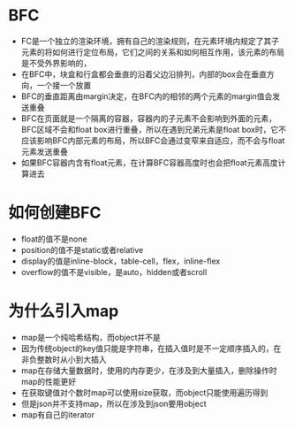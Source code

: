 # BFC
- FC是一个独立的渲染环境，拥有自己的渲染规则，在元素环境内规定了其子元素的将如何进行定位布局，它们之间的关系和如何相互作用，该元素的布局是不受外界影响的，
- 在BFC中，块盒和行盒都会垂直的沿着父边沿排列，内部的box会在垂直方向，一个接一个放置
- BFC的垂直距离由margin决定，在BFC内的相邻的两个元素的margin值会发送重叠
- BFC在页面就是一个隔离的容器，容器内的子元素不会影响到外面的元素，BFC区域不会和float box进行重叠，所以在遇到兄弟元素是float box时，它不应该影响BFC内部元素的布局，所以BFC会通过变窄来自适应，而不会与float元素发送重叠
- 如果BFC容器内含有float元素，在计算BFC容器高度时也会把float元素高度计算进去

# 如何创建BFC
- float的值不是none
- position的值不是static或者relative
- display的值是inline-block，table-cell，flex，inline-flex
- overflow的值不是visible，是auto，hidden或者scroll

# 为什么引入map
- map是一个纯哈希结构，而object并不是
- 因为传统object的key值只能是字符串，在插入值时是不一定顺序插入的，在非负整数时从小到大插入
- map在存储大量数据时，使用的内存更少，在涉及到大量插入，删除操作时map的性能更好
- 在获取键值对个数时map可以使用size获取，而object只能使用遍历得到
- 但是json并不支持map，所以在涉及到json要用object
- map有自己的iterator

